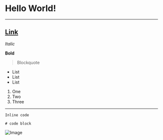 # Hello World!

---

## [Link](https://thanhnhanlam.github.io/cse15l-lab-reports/newFile.html)

*Italic*

__Bold__

> Blockquote

* List
* List
* List

1. One
2. Two
3. Three

***

`Inline code`

```
# code block

```

![Image][1]

[1]:https://commonmark.org/help/images/favicon.png
